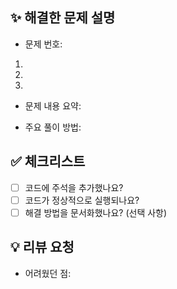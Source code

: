 ## ✨ 해결한 문제 설명
- 문제 번호:
1. 
2. 
3.

- 문제 내용 요약:

- 주요 풀이 방법:

## ✅ 체크리스트
- [ ] 코드에 주석을 추가했나요?
- [ ] 코드가 정상적으로 실행되나요?
- [ ] 해결 방법을 문서화했나요? (선택 사항)

## 💡 리뷰 요청
- 어려웠던 점:
